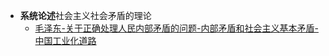 - **系统论述**社会主义社会矛盾的理论
	- [毛泽东-关于正确处理人民内部矛盾的问题-内部矛盾和社会主义基本矛盾-中国工业化道路](毛泽东-关于正确处理人民内部矛盾的问题-内部矛盾和社会主义基本矛盾-中国工业化道路.md)